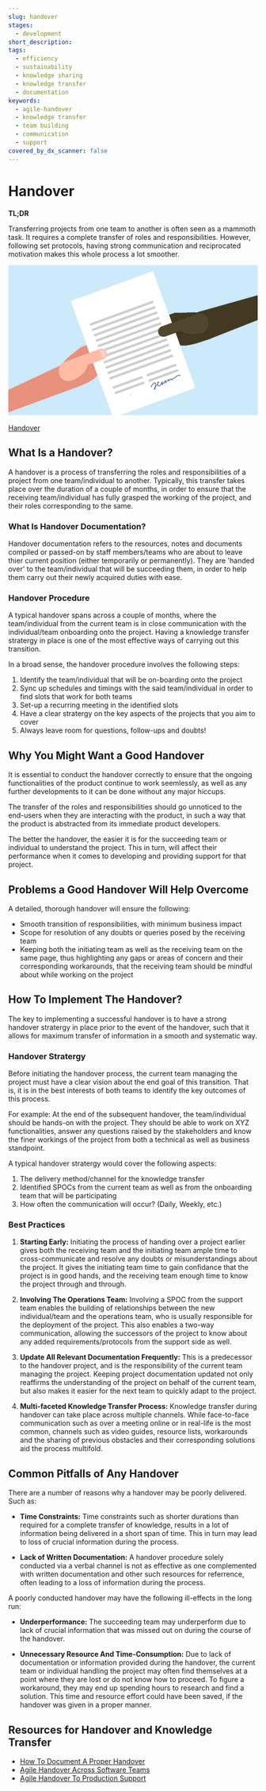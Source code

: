 ```yaml
---
slug: handover
stages:
  - development
short_description: 
tags:
  - efficiency
  - sustainability
  - knowledge sharing
  - knowledge transfer
  - documentation
keywords:
  - agile-handover
  - knowledge transfer
  - team building
  - communication
  - support 
covered_by_dx_scanner: false
---
```


# Handover

**TL;DR**

Transferring projects from one team to another is often seen as a mammoth task.  It requires a complete transfer of roles and responsibilities. However, following set protocols, having strong communication and reciprocated motivation makes this whole process a lot smoother.

![Handover](/files/project_handover.jpg)

[Handover](/files/project_handover.jpg)


## What Is a Handover?

A handover is a process of transferring the roles and responsibilities of a project from one team/individual to another. Typically, this transfer takes place over the duration of a couple of months, in order to ensure that the receiving team/individual has fully grasped the working of the project, and their roles corresponding to the same. 

### What Is Handover Documentation?

Handover documentation refers to the resources, notes and documents compiled or passed-on by staff members/teams who are about to leave thier current position (either temporarily or permanently). They are 'handed over' to the team/individual that will be succeeding them, in order to help them carry out their newly acquired duties with ease.

### Handover Procedure

A typical handover spans across a couple of months, where the team/individual from the current team is in close communication with the individual/team onboarding onto the project. Having a knowledge transfer stratergy in place is one of the most effective ways of carrying out this transition.

In a broad sense, the handover procedure involves the following steps:
1. Identify the team/individual that will be on-boarding onto the project
2. Sync up schedules and timings with the said team/individual in order to find slots that work for both teams
3. Set-up a recurring meeting in the identified slots
4. Have a clear stratergy on the key aspects of the projects that you aim to cover
5. Always leave room for questions, follow-ups and doubts!

## Why You Might Want a Good Handover

It is essential to conduct the handover correctly to ensure that the ongoing functionalities of the product continue to work seemlessly, as well as any further developments to it can be done without any major hiccups. 

The transfer of the roles and responsibilities should go unnoticed to the end-users when they are interacting with the product, in such a way that the product is abstracted from its immediate product developers.

The better the handover, the easier it is for the succeeding team or individual to understand the project. This in turn, will affect their performance when it comes to developing and providing support for that project. 

## Problems a Good Handover Will Help Overcome

A detailed, thorough handover will ensure the following:

- Smooth transition of responsibilities, with minimum business impact
- Scope for resolution of any doubts or queries posed by the receiving team
- Keeping both the initiating team as well as the receiving team on the same page, thus highlighting any gaps or areas of concern and their corresponding workarounds, that the receiving team should be mindful about while working on the project


## How To Implement The Handover?

The key to implementing a successful handover is to have a strong handover stratergy in place prior to the event of the handover, such that it allows for maximum transfer of information in a smooth and systematic way.

### Handover Stratergy

Before initiating the handover process, the current team managing the project must have a clear vision about the end goal of this transition. That is, it is in the best interests of both teams to identify the key outcomes of this process.

For example: At the end of the subsequent handover, the team/individual should be hands-on with the project. They should be able to work on XYZ functionalities, answer any questions raised by the stakeholders and know the finer workings of the project from both a technical as well as business standpoint.

A typical handover stratergy would cover the following aspects:
1. The delivery method/channel for the knowledge transfer
2. Identified SPOCs from the current team as well as from the onboarding team that will be participating
3. How often the communication will occur? (Daily, Weekly, etc.)

### Best Practices

1. __Starting Early:__ Initiating the process of handing over a project earlier gives both the receiving team and the initiating team ample time to cross-communicate and resolve any doubts or misunderstandings about the project. It gives the initiating team time to gain confidance that the project is in good hands, and the receiving team enough time to know the project through and through.

2. __Involving The Operations Team:__ Involving a SPOC from the support team enables the building of relationships between the new individual/team and the operations team, who is usually responsible for the deployment of the project. This also enables a two-way communication, allowing the successors of the project to know about any added requirements/protocols from the support side as well.

3. __Update All Relevant Documentation Frequently:__ This is a predecessor to the handover project, and is the responsibility of the current team managing the project. Keeping project documentation updated not only reaffirms the understanding of the project on behalf of the current team, but also makes it easier for the next team to quickly adapt to the project.

4. __Multi-faceted Knowledge Transfer Process:__ Knowledge transfer during handover can take place across multiple channels. While face-to-face communication such as over a meeting online or in real-life is the most common, channels such as video guides, resource lists, workarounds and the sharing of previous obstacles and their corresponding solutions aid the process multifold.

## Common Pitfalls of Any Handover 

There are a number of reasons why a handover may be poorly delivered. Such as:

- __Time Constraints:__ Time constraints such as shorter durations than required for a complete transfer of knowledge, results in a lot of information being delivered in a short span of time. This in turn may lead to loss of crucial information during the process.

- __Lack of Written Documentation:__ A handover procedure solely conducted via a verbal channel is not as effective as one complemented with written documentation and other such resources for referrence, often leading to a loss of information during the process.

A poorly conducted handover may have the following ill-effects in the long run:

- __Underperformance:__ The succeeding team may underperform due to lack of crucial information that was missed out on during the course of the handover.

- __Unnecessary Resource And Time-Consumption:__ Due to lack of documentation or information provided during the handover, the current team or individual handling the project may often find themselves at a point where they are lost or do not know how to proceed. To figure a workaround, they may end up spending hours to research and find a solution. This time and resource effort could have been saved, if the handover was given in a proper manner.


## Resources for Handover and Knowledge Transfer

- [How To Document A Proper Handover](https://www.exponentiallydigital.com/agile-handover/)
- [Agile Handover Across Software Teams](https://www.researchgate.net/publication/256293238_Is_there_an_Agile_Handover_An_Empirical_Study_of_Documentation_and_Project_Handover_Practices_Across_Agile_Software_Teams)
- [Agile Handover To Production Support](https://kingsinsight.com/2011/02/10/agile-documentation-handover-to-production-support/)
